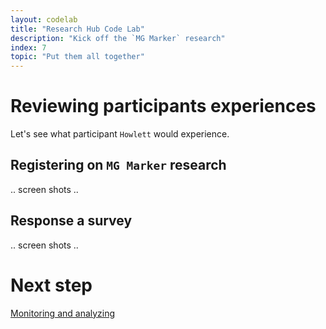 ```yaml
---
layout: codelab
title: "Research Hub Code Lab"
description: "Kick off the `MG Marker` research"
index: 7
topic: "Put them all together"
---
```


# Reviewing participants experiences

Let's see what participant `Howlett` would experience.

## Registering on `MG Marker` research

.. screen shots ..

## Response a survey

.. screen shots ..

# Next step

[Monitoring and analyzing](8-ANALYSIS)